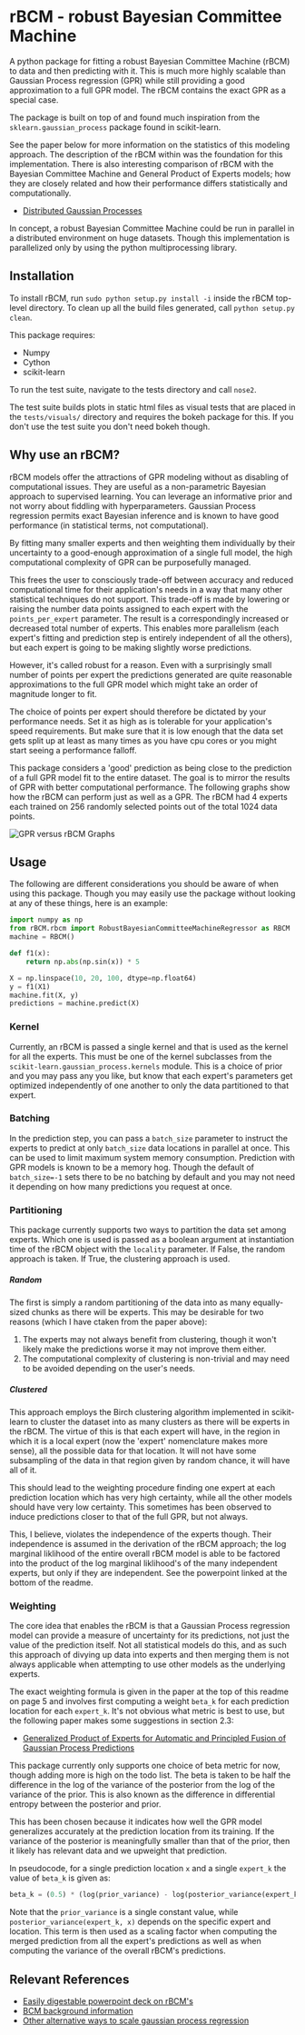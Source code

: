 # rBCM - robust Bayesian Committee Machine

A python package for fitting a robust Bayesian Committee Machine (rBCM) to data and
then predicting with it. This is much more highly scalable than Gaussian
Process regression (GPR) while still providing a good approximation to a full GPR
model. The rBCM contains the exact GPR as a special case.

The package is built on top of and found much inspiration from the
`sklearn.gaussian_process` package found in scikit-learn.

See the paper below for more information on the statistics of this modeling
approach. The description of the rBCM within was the foundation for this
implementation. There is also interesting comparison of rBCM with the Bayesian
Committee Machine and General Product of Experts models; how they are closely
related and how their performance differs statistically and computationally.

* [Distributed Gaussian Processes](jmlr.org/proceedings/papers/v37/deisenroth15.pdf)

In concept, a robust Bayesian Committee Machine could be run in parallel in a
distributed environment on huge datasets. Though this implementation is
parallelized only by using the python multiprocessing library.

## Installation

To install rBCM, run `sudo python setup.py install -i` inside the rBCM top-
level directory. To clean up all the build files generated, call `python
setup.py clean`.

This package requires:
* Numpy
* Cython
* scikit-learn

To run the test suite, navigate to the tests directory and call `nose2`.

The test suite builds plots in static html files as visual tests that are
placed in the `tests/visuals/` directory and requires the bokeh package for
this. If you don't use the test suite you don't need bokeh though.

## Why use an rBCM?

rBCM models offer the attractions of GPR modeling without as disabling of
computational issues. They are useful as a non-parametric Bayesian approach to
supervised learning. You can leverage an informative prior and not worry about
fiddling with hyperparameters. Gaussian Process regression permits exact
Bayesian inference and is known to have good performance (in statistical
terms, not computational).

By fitting many smaller experts and then weighting them individually by their
uncertainty to a good-enough approximation of a single full model, the high
computational complexity of GPR can be purposefully managed.

This frees the user to consciously trade-off between accuracy and reduced
computational time for their application's needs in a way that many other
statistical techniques do not support. This trade-off is made by lowering or
raising the number data points assigned to each expert with the
`points_per_expert` parameter. The result is a correspondingly increased or
decreased total number of experts. This enables more parallelism (each
expert's fitting and prediction step is entirely independent of all the
others), but each expert is going to be making slightly worse predictions.

However, it's called robust for a reason. Even with a surprisingly small
number of points per expert the predictions generated are quite reasonable
approximations to the full GPR model which might take an order of magnitude
longer to fit.

The choice of points per expert should therefore be dictated by your
performance needs. Set it as high as is tolerable for your application's speed
requirements. But make sure that it is low enough that the data set gets split
up at least as many times as you have cpu cores or you might start seeing a
performance falloff.

This package considers a 'good' prediction as being close to the prediction of
a full GPR model fit to the entire dataset. The goal is to mirror the results
of GPR with better computational performance. The following graphs show how
the rBCM can perform just as well as a GPR. The rBCM had 4 experts each trained
on 256 randomly selected points out of the total 1024 data points.

![GPR versus rBCM Graphs](docs/graphs/gprVSrbcm_4experts.png?raw=true "Optional Title")

## Usage

The following are different considerations you should be aware of when using
this package. Though you may easily use the package without looking at any of
these things, here is an example:

```python
import numpy as np
from rBCM.rbcm import RobustBayesianCommitteeMachineRegressor as RBCM
machine = RBCM()

def f1(x):
    return np.abs(np.sin(x)) * 5

X = np.linspace(10, 20, 100, dtype=np.float64)
y = f1(X1)
machine.fit(X, y)
predictions = machine.predict(X)
```

### Kernel

Currently, an rBCM is passed a single kernel and that is used as the kernel
for all the experts. This must be one of the kernel subclasses from the
`scikit-learn.gaussian_process.kernels` module. This is a choice of prior and
you may pass any you like, but know that each expert's parameters get
optimized independently of one another to only the data partitioned to that
expert.

### Batching

In the prediction step, you can pass a `batch_size` parameter to instruct the
experts to predict at only `batch_size` data locations in parallel at once.
This can be used to limit maximum system memory consumption. Prediction with
GPR models is known to be a memory hog. Though the default of `batch_size=-1`
sets there to be no batching by default and you may not need it depending on
how many predictions you request at once.

### Partitioning

This package currently supports two ways to partition the data set among
experts. Which one is used is passed as a boolean argument at instantiation
time of the rBCM object with the `locality` parameter. If False, the random
approach is taken. If True, the clustering approach is used.

##### Random

The first is simply a random partitioning of the data into as many equally-
sized chunks as there will be experts. This may be desirable for two reasons
(which I have ctaken from the paper above):

1. The experts may not always benefit from clustering, though it won't
   likely make the predictions worse it may not improve them either.
2. The computational complexity of clustering is non-trivial and may need to be
   avoided depending on the user's needs.

##### Clustered

This approach employs the Birch clustering algorithm implemented in scikit-
learn to cluster the dataset into as many clusters as there will be experts in
the rBCM. The virtue of this is that each expert will have, in the region in
which it is a local expert (now the 'expert' nomenclature makes more sense),
all the possible data for that location. It will not have some subsampling of
the data in that region given by random chance, it will have all of it.

This should lead to the weighting procedure finding one expert at each
prediction location which has very high certainty, while all the other models
should have very low certainty. This sometimes has been observed to induce
predictions closer to that of the full GPR, but not always.

This, I believe, violates the independence of the experts though. Their
independence is assumed in the derivation of the rBCM approach; the log
marginal liklihood of the entire overall rBCM model is able to be factored
into the product of the log marginal liklihood's of the many independent
experts, but only if they are independent. See the powerpoint linked at the
bottom of the readme.


### Weighting

The core idea that enables the rBCM is that a Gaussian Process regression
model can provide a measure of uncertainty for its predictions, not just the
value of the prediction itself. Not all statistical models do this, and as
such this approach of divying up data into experts and then merging them is
not always applicable when attempting to use other models as the underlying
experts.

The exact weighting formula is given in the paper at the top of this readme on
page 5 and involves first computing a weight `beta_k` for each prediction
location for each `expert_k`. It's not obvious what metric is best to use, but
the following paper makes some suggestions in section 2.3:

* [Generalized Product of Experts for Automatic and Principled Fusion of Gaussian Process Predictions](http://arxiv.org/pdf/1410.7827v2.pdf)

This package currently only supports one choice of beta metric for now, though
adding more is high on the todo list. The beta is taken to be half the
difference in the log of the variance of the posterior from the log of the
variance of the prior. This is also known as the difference in differential
entropy between the posterior and prior.

This has been chosen because it indicates how well the GPR model generalizes
accurately at the prediction location from its training. If the variance of
the posterior is meaningfully smaller than that of the prior, then it likely
has relevant data and we upweight that prediction.

In pseudocode, for a single prediction location `x` and a single `expert_k` the value
of `beta_k` is given as:

```python
beta_k = (0.5) * (log(prior_variance) - log(posterior_variance(expert_k, x)))
```
Note that the `prior_variance` is a single constant value, while
`posterior_variance(expert_k, x)` depends on the specific expert and location.
This term is then used as a scaling factor when computing the merged
prediction from all the expert's predictions as well as when computing the
variance of the overall rBCM's predictions.


## Relevant References
    
* [Easily digestable powerpoint deck on rBCM's](http://www.doc.ic.ac.uk/~mpd37/talks/2015-05-21-gpws.pdf)
* [BCM background information](http://www.dbs.ifi.lmu.de/~tresp/papers/bcm6.pdf)
* [Other alternative ways to scale gaussian process regression](http://www.dbs.ifi.lmu.de/~tresp/papers/nips02_approxgp.pdf)
